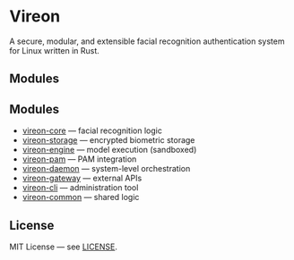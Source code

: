 # Vireon

A secure, modular, and extensible facial recognition authentication system for Linux written in Rust.

## Modules

## Modules

- [vireon-core](https://github.com/ret2gl1ch/vireon/tree/main/crates/vireon-core) — facial recognition logic  
- [vireon-storage](https://github.com/ret2gl1ch/vireon/tree/main/crates/vireon-storage) — encrypted biometric storage  
- [vireon-engine](https://github.com/ret2gl1ch/vireon/tree/main/crates/vireon-engine) — model execution (sandboxed)  
- [vireon-pam](https://github.com/ret2gl1ch/vireon/tree/main/crates/vireon-pam) — PAM integration  
- [vireon-daemon](https://github.com/ret2gl1ch/vireon/tree/main/crates/vireon-daemon) — system-level orchestration  
- [vireon-gateway](https://github.com/ret2gl1ch/vireon/tree/main/crates/vireon-gateway) — external APIs  
- [vireon-cli](https://github.com/ret2gl1ch/vireon/tree/main/crates/vireon-cli) — administration tool  
- [vireon-common](https://github.com/ret2gl1ch/vireon/tree/main/crates/vireon-common) — shared logic  


## License

MIT License — see [LICENSE](./LICENSE).

